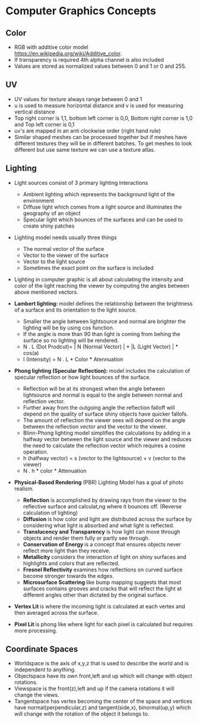 # Computer Graphics Concepts

## Color
- RGB with additive color model https://en.wikipedia.org/wiki/Additive_color.
- If transparency is required 4th alpha channel is also included
- Values are stored as normalized values between 0 and 1 or 0 and 255.

## UV
- UV values for texture always range between 0 and 1
- u is used to measure horizontal distance and v is used for measuring vertical distance
- Top right corner is 1,1, bottom left corner is 0,0, Bottom right corner is 1,0 and Top left corner is 0,1
- uv's are mapped in an anti clockwise order (right hand rule)
- Similar shaped meshes can be processed together but if meshes have different textures they will be in different batches. To get meshes to look different but use same texture we can use a texture atlas.

## Lighting 
- Light sources consist of 3 primary lighting interactions
  - Ambient lighting which represents the background light of the environment
  - Diffuse light which comes from a light source and illuminates the geography of an object
  - Specular light which bounces of the surfaces and can be used to create shiny patches
- Lighting model needs usually three things 
  - The normal vector of the surface
  - Vector to the viewer of the surface
  - Vector to the light source
  - Sometimes the exact point on the surface is included 
- Lighting in computer graphic is all about calculating the intensity and color of the light reaching the viewer by computing the angles between above mentioned vectors.

- <b>Lambert lighting: </b> model defines the relationship between the brightness of a surface and its orientation to the light source. 
  - Smaller the angle between lightsource and normal are brighter the lighting will be by using cos function. 
  - If the angle is more than 90 than light is coming from behing the surface so no lighting will be rendered. 
  - N . L (Dot Prodcut)= | N (Normal Vector) | * |L (Light Vector) | * cos(a)
  - I (Intensity) = N . L * Color * Atennuation

- <b>Phong lighting (Specular Reflection): </b> model includes the calculation of specular reflection or how light bounces of the surface.

  - Reflection will be at its strongest when the angle between lightsource and normal is equal to the angle between normal and reflection vector. 
  - Further away from the outgoing angle the reflection falloff will depend on the quality of surface shiny objects have quicker fallofs.
  - The amount of reflection the viewer sees will depend on the angle between the reflection vector and the vector to the viewer.
  - Blinn-Phong lighting model simplifies the calculations by adding in a halfway vector between the light source and the viewer and reduces the need to calculate the reflection vector which requires a cosine operation.
  - h (halfway vector) = s (vector to the lightsource) + v (vector to the viewer)
  - N . h * color * Attenuation

- <b>Physical-Based Rendering</b> (PBR) Lighting Model has a goal of photo realism.

  - <b>Reflection</b> is accomplished by drawing rays from the viewer to the reflective surface and calculat,ng where it bounces off. (Reverse calculation of lighting)
  - <b>Diffusion</b> is how color and light are distributed across the surface by considering what light is absorbed and what light is reflected.
  - <b>Translucency and Transparency</b> is how light can move through objects and render them fully or partly see through.
  - <b> Conservation of Energy </b> is a concept that ensures objects never reflect more light than they receive.
  - <b> Metallicity </b> considers the interaction of light on shiny surfaces and highlights and colors that are reflected.
  - <b> Fresnel Reflectivity </b> examines how reflections on curved surface become stronger towards the edges.
  - <b> Microsurface Scattering </b> like bump mapping suggests that most surfaces contains grooves and cracks that will reflect the light at different angles other than dictated by the original surface.


- <b> Vertex Lit </b> is where the incoming light is calculated at each vertex and then averaged across the surface.
- <b>Pixel Lit </b> is phong like where light for each pixel is calculated but requires more processing.

## Coordinate Spaces
- Worldspace is the axis of x,y,z that is used to describe the world and is independent to anything.
- Objectspace have its own front,left and up which will change with object rotations.
- Viewspace is the front(z),left and up if the camera rotations it will change the views.
- Tangentspace has vertex becoming the center of the space and vertices have normal(perpendicular,z) and tangent(side,x), binormal(up,y) which will change with the rotation of the object it belongs to.